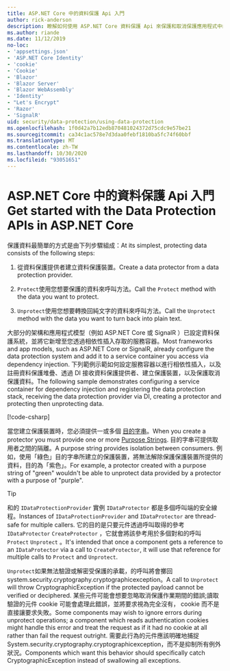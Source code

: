 ```yaml
---
title: ASP.NET Core 中的資料保護 Api 入門
author: rick-anderson
description: 瞭解如何使用 ASP.NET Core 資料保護 Api 來保護和取消保護應用程式中的資料。
ms.author: riande
ms.date: 11/12/2019
no-loc:
- 'appsettings.json'
- 'ASP.NET Core Identity'
- 'cookie'
- 'Cookie'
- 'Blazor'
- 'Blazor Server'
- 'Blazor WebAssembly'
- 'Identity'
- "Let's Encrypt"
- 'Razor'
- 'SignalR'
uid: security/data-protection/using-data-protection
ms.openlocfilehash: 1f0d42a7b12edb870481024372d75cdc9e57be21
ms.sourcegitcommit: ca34c1ac578e7d3daa0febf1810ba5fc74f60bbf
ms.translationtype: MT
ms.contentlocale: zh-TW
ms.lasthandoff: 10/30/2020
ms.locfileid: "93051651"
---
```

# <a name="get-started-with-the-data-protection-apis-in-aspnet-core"></a><span data-ttu-id="0b109-103">ASP.NET Core 中的資料保護 Api 入門</span><span class="sxs-lookup"><span data-stu-id="0b109-103">Get started with the Data Protection APIs in ASP.NET Core</span></span>

<a name="security-data-protection-getting-started"></a>

<span data-ttu-id="0b109-104">保護資料最簡單的方式是由下列步驟組成：</span><span class="sxs-lookup"><span data-stu-id="0b109-104">At its simplest, protecting data consists of the following steps:</span></span>

1. <span data-ttu-id="0b109-105">從資料保護提供者建立資料保護裝置。</span><span class="sxs-lookup"><span data-stu-id="0b109-105">Create a data protector from a data protection provider.</span></span>

2. <span data-ttu-id="0b109-106">`Protect`使用您想要保護的資料來呼叫方法。</span><span class="sxs-lookup"><span data-stu-id="0b109-106">Call the `Protect` method with the data you want to protect.</span></span>

3. <span data-ttu-id="0b109-107">`Unprotect`使用您想要轉換回純文字的資料來呼叫方法。</span><span class="sxs-lookup"><span data-stu-id="0b109-107">Call the `Unprotect` method with the data you want to turn back into plain text.</span></span>

<span data-ttu-id="0b109-108">大部分的架構和應用程式模型（例如 ASP.NET Core 或 SignalR ）已設定資料保護系統，並將它新增至您透過相依性插入存取的服務容器。</span><span class="sxs-lookup"><span data-stu-id="0b109-108">Most frameworks and app models, such as ASP.NET Core or SignalR, already configure the data protection system and add it to a service container you access via dependency injection.</span></span> <span data-ttu-id="0b109-109">下列範例示範如何設定服務容器以進行相依性插入，以及註冊資料保護堆疊、透過 DI 接收資料保護提供者、建立保護裝置，以及保護取消保護資料。</span><span class="sxs-lookup"><span data-stu-id="0b109-109">The following sample demonstrates configuring a service container for dependency injection and registering the data protection stack, receiving the data protection provider via DI, creating a protector and protecting then unprotecting data.</span></span>

[!code-csharp[](../../security/data-protection/using-data-protection/samples/protectunprotect.cs?highlight=26,34,35,36,37,38,39,40)]

<span data-ttu-id="0b109-110">當您建立保護裝置時，您必須提供一或多個 [目的字串](xref:security/data-protection/consumer-apis/purpose-strings)。</span><span class="sxs-lookup"><span data-stu-id="0b109-110">When you create a protector you must provide one or more [Purpose Strings](xref:security/data-protection/consumer-apis/purpose-strings).</span></span> <span data-ttu-id="0b109-111">目的字串可提供取用者之間的隔離。</span><span class="sxs-lookup"><span data-stu-id="0b109-111">A purpose string provides isolation between consumers.</span></span> <span data-ttu-id="0b109-112">例如，使用「綠色」目的字串所建立的保護裝置，將無法解除保護保護裝置所提供的資料，目的為「紫色」。</span><span class="sxs-lookup"><span data-stu-id="0b109-112">For example, a protector created with a purpose string of "green" wouldn't be able to unprotect data provided by a protector with a purpose of "purple".</span></span>

>[!TIP]
> <span data-ttu-id="0b109-113">和的 `IDataProtectionProvider` 實例 `IDataProtector` 都是多個呼叫端的安全線程。</span><span class="sxs-lookup"><span data-stu-id="0b109-113">Instances of `IDataProtectionProvider` and `IDataProtector` are thread-safe for multiple callers.</span></span> <span data-ttu-id="0b109-114">它的目的是只要元件透過呼叫取得的參考 `IDataProtector` `CreateProtector` ，它就會將該參考用於多個對和的呼叫 `Protect` `Unprotect` 。</span><span class="sxs-lookup"><span data-stu-id="0b109-114">It's intended that once a component gets a reference to an `IDataProtector` via a call to `CreateProtector`, it will use that reference for multiple calls to `Protect` and `Unprotect`.</span></span>
>
><span data-ttu-id="0b109-115">`Unprotect`如果無法驗證或解密受保護的承載，的呼叫將會擲回 system.security.cryptography.cryptographicexception。</span><span class="sxs-lookup"><span data-stu-id="0b109-115">A call to `Unprotect` will throw CryptographicException if the protected payload cannot be verified or deciphered.</span></span> <span data-ttu-id="0b109-116">某些元件可能會想要忽略取消保護作業期間的錯誤;讀取驗證的元件 cookie 可能會處理此錯誤，並將要求視為完全沒有， cookie 而不是直接讓要求失敗。</span><span class="sxs-lookup"><span data-stu-id="0b109-116">Some components may wish to ignore errors during unprotect operations; a component which reads authentication cookies might handle this error and treat the request as if it had no cookie at all rather than fail the request outright.</span></span> <span data-ttu-id="0b109-117">需要此行為的元件應該明確地捕捉 System.security.cryptography.cryptographicexception，而不是抑制所有例外狀況。</span><span class="sxs-lookup"><span data-stu-id="0b109-117">Components which want this behavior should specifically catch CryptographicException instead of swallowing all exceptions.</span></span>
